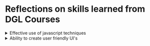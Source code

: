 # Reflections on skills learned from DGL Courses

<details>
  <summary> Effective use of javascript techniques</summary>

## Effective use of javascript techniques

So I was a student in the course `DGL 113 CVS1 2024 Winter Term`

That course was really helpful it was taught by Frank Lu, He taught CPS-100 too, that was my first computer science course ever and I am always grateful for helping me build my undertandings and giving me a good foundation on programming techniques.
Now, during the course `DGL 113` I learned a lot of javascript techniques one of them is the use of `setTimeOut` funciton. This function helped me to solve on of the major issue in my project. I will explain how this function helped me, first let me give a brief description about this function

### setTimeOut function:

So this is a javaScript buit-in function that is used to delay an action for a given time.

```javascript
setTimeout(() => {
  setIsAuthenticated(true);
}, 1000);
```

This is an example how I used the function in my project. Here there are two things we have to focus on:

- First, the action that has to be delayed in this case that is `setIsAuthenticated(true)`
- Second, how much time do we have to delay, here that is `1000`. Note that this is 1000 milli seconds milli means 1/1000. so here its 1000 milli seconds that is 1s.

#### How this function helped me in my project

So was struggling with an issue in my project

### Problem:

So while creating a new user, we navigate to the home page but the home page does'nt have the created user information. I will explain this in a simple step by step

1. Below is a simple demonstration of the function that create new user, the full version of the code is in `src/screens/EmployeeCreate.js`

```javascript
const handleCreateUser = async () => {
  const userCredential = await createUserWithEmailAndPassword(
    auth,
    email,
    password
  );
  const user = userCredential.user;
  await createUser(userData);
};
```

- The function `createUserWithEmailAndPassword()` is provided by firebase-auth package. This create a user in firebase authentication and create an authentication token
- The function `createUser()` is an api calling function defined by me in for calling the api in `src/service/api.js` file.

2.  Below is a simple version of my home screen that switch the navigation based on the users authentication state.

```javascript


const Main = () => {
const [isAuthenticated, setIsAuthenticated] = useState(null);

onAuthStateChanged(auth, async user => {
if (user) {
setIsAuthenticated(true);
} else {
setIsAuthenticated(false);
}
});
return (
<NavigationContainer>
{isAuthenticated ? <UserStack /> : <AuthStack />}
</NavigationContainer>
);
};

```
 - The function `onAuthStateChanged()` is a function provided by the firebase-auth which get the state of the user whether authenticated or not.This function will get the user token immideattly after creating from the page usercreation page using the function `createUserWithEmailAndPassword()` as mentioned before.
 - `isAuthenticated` is a boolean that becomes true when authentication happens.
 - When the `isAuthenticated` is true it we go to the `UserStack` according to the logic ` {isAuthenticated ? <UserStack /> : <AuthStack />}`

#### Reason for the problem:
* So the problem is user go to the `HomeScreen` that is in the `UserStack` right away after the authentication.
* The api function `createUser(userData);`  takes atleast one second to create the date in the firebase database. But we are going to the home page before creating the data in the database 

* In the home page first thing that we do is do an api call to get the user detail using `useEffects`. 

* So we are trying to get the user information in the homepage before creating the user in formation in the database.


### Solution

```javascript


const Main = () => {
const [isAuthenticated, setIsAuthenticated] = useState(null);

onAuthStateChanged(auth, async user => {
if (user) {
setTimeout(() => {
  setIsAuthenticated(true);
}, 1000);
} else {
setIsAuthenticated(false);
}
});
return (
<NavigationContainer>
{isAuthenticated ? <UserStack /> : <AuthStack />}
</NavigationContainer>
);
};

```

* There is only one change in the App.js file that is we wrap the `setIsAuthenticated(true)` with a `setTimeOut` function and delay the action for a second.

* With this one second delay we navigate to the `HomeScreen` after one second of validation.

* This one second is enough for the api call `createUser()` to create the user data in the firebase database. 

* And now when we try to get user data in the `HomeScreen` we get the user because its already create a second ago. 

This is how we see the user information properly after creating a user in this case.



### In conlusion

This is just one instance where learning the javaScript helped me to solve an issue in my project. Moreover, this project's fronend is build in `React Native`, which is a javascript framework. So with a good understanding of the javascript it was helpful for me to learn this frame work for the project.

#### For further reference

Here I am showing the code from two pages
 - `src/screens/EmployeeCreat.js` This where the usercreation section is shown from.
 - `App.js` (that is in the root of the react-native project) this is where the navigation between two stacks are shown.
 - Note that a simplified version of the code is provided for helping the reader to understand the logic quickly.
 - The for further details on the api calling , home screen, api function visit the `src/services/api.js` , `src/screens/Home.js` and `app.py` in this repository respectively.

</details>


<details>

<summary> Ability to create user friendly UI's</summary>


##  Ability to create user friendly UI's

The course: UI/UX

So I was a student in UI/UX in the last year. And this course helped me alot to create effiecient user interfaces.

So, at the first I did'nt had any particular reason to for choosing a colors or placing a ui element. But, after taking this course. I it help me to understand how to organise the content and design the components with consistency and reducting the cognitive loads of the user.


Below are some screens from my project:

![User interfaces](https://github.com/suhail3728/Working-hours-backend/blob/main/images/ui1.jpeg)

![User interfaces](https://github.com/suhail3728/Working-hours-backend/blob/main/images/ui2.jpeg)

![User interfaces](https://github.com/suhail3728/Working-hours-backend/blob/main/images/ui2.jpeg)



</details>

